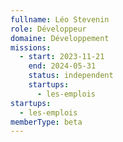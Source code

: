 ```yaml
---
fullname: Léo Stevenin
role: Développeur
domaine: Développement
missions:
  - start: 2023-11-21
    end: 2024-05-31
    status: independent
    startups:
      - les-emplois
startups:
  - les-emplois
memberType: beta
---
```

